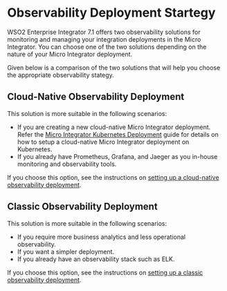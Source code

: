 # Observability Deployment Startegy

WSO2 Enterprise Integrator 7.1 offers two observability solutions for monitoring and managing your integration deployments in the Micro Integrator. You can choose one of the two solutions depending on the nature of your Micro Integrator deployment. 

Given below is a comparison of the two solutions that will help you choose the appropriate observability stategy.

## Cloud-Native Observability Deployment

This solution is more suitable in the following scenarios:

- If you are creating a new cloud-native Micro Integrator deployment. Refer the <a href="../../../setup/deployment/kubernetes_deployment_patterns">Micro Integrator Kubernetes Deployment</a> guide for details on how to setup a cloud-native Micro Integrator deployment on Kubernetes.
- If you already have Prometheus, Grafana, and Jaeger as you in-house monitoring and observability tools.

If you choose this option, see the instructions on <a href="../../../setup/observability/setting-up-minimum-basic-observability-deployment">setting up a cloud-native observability deployment</a>.

## Classic Observability Deployment

This solution is more suitable in the following scenarios:

- If you require more business analytics and less operational observability.
- If you want a simpler deployment.
- If you already have an observability stack such as ELK.

If you choose this option, see the instructions on <a href="../../../setup/observability/setting-up-classic-observability-deployment">setting up a classic observability deployment</a>.

